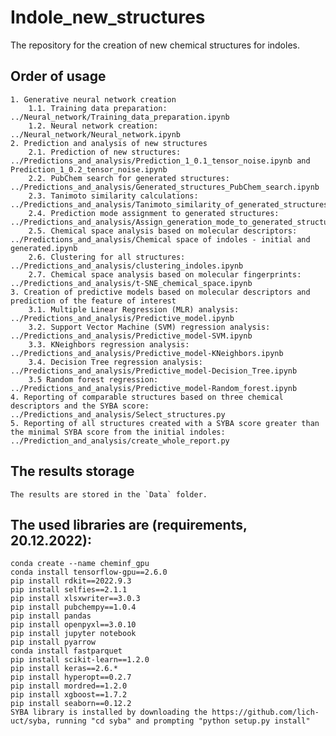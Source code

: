 # Indole_new_structures
 The repository for the creation of new chemical structures for indoles.

## Order of usage
    1. Generative neural network creation
        1.1. Training data preparation: ../Neural_network/Training_data_preparation.ipynb
        1.2. Neural network creation: ../Neural_network/Neural_network.ipynb
    2. Prediction and analysis of new structures
        2.1. Prediction of new structures: ../Predictions_and_analysis/Prediction_1_0.1_tensor_noise.ipynb and Prediction_1_0.2_tensor_noise.ipynb
        2.2. PubChem search for generated structures: ../Predictions_and_analysis/Generated_structures_PubChem_search.ipynb
        2.3. Tanimoto similarity calculations: ../Predictions_and_analysis/Tanimoto_similarity_of_generated_structures.ipynb
        2.4. Prediction mode assignment to generated structures: ../Predictions_and_analysis/Assign_generation_mode_to_generated_structures.ipynb
        2.5. Chemical space analysis based on molecular descriptors: ../Predictions_and_analysis/Chemical space of indoles - initial and generated.ipynb
        2.6. Clustering for all structures: ../Predictions_and_analysis/clustering_indoles.ipynb
        2.7. Chemical space analysis based on molecular fingerprints: ../Predictions_and_analysis/t-SNE_chemical_space.ipynb
    3. Creation of predictive models based on molecular descriptors and prediction of the feature of interest
        3.1. Multiple Linear Regression (MLR) analysis: ../Predictions_and_analysis/Predictive_model.ipynb
        3.2. Support Vector Machine (SVM) regression analysis: ../Predictions_and_analysis/Predictive_model-SVM.ipynb
        3.3. KNeighbors regression analysis: ../Predictions_and_analysis/Predictive_model-KNeighbors.ipynb
        3.4. Decision Tree regression analysis: ../Predictions_and_analysis/Predictive_model-Decision_Tree.ipynb
        3.5 Random forest regression: ../Predictions_and_analysis/Predictive_model-Random_forest.ipynb
    4. Reporting of comparable structures based on three chemical descriptors and the SYBA score: ../Predictions_and_analysis/Select_structures.py
    5. Reporting of all structures created with a SYBA score greater than the minimal SYBA score from the initial indoles: ../Prediction_and_analysis/create_whole_report.py

## The results storage
    The results are stored in the `Data` folder.


## The used libraries are (requirements, 20.12.2022):
    conda create --name cheminf_gpu
    conda install tensorflow-gpu==2.6.0
    pip install rdkit==2022.9.3
    pip install selfies==2.1.1
    pip install xlsxwriter==3.0.3
    pip install pubchempy==1.0.4
    pip install pandas
    pip install openpyxl==3.0.10
    pip install jupyter notebook
    pip install pyarrow
    conda install fastparquet
    pip install scikit-learn==1.2.0
    pip install keras==2.6.*
    pip install hyperopt==0.2.7
    pip install mordred==1.2.0
    pip install xgboost==1.7.2
    pip install seaborn==0.12.2
    SYBA library is installed by downloading the https://github.com/lich-uct/syba, running "cd syba" and prompting "python setup.py install"
